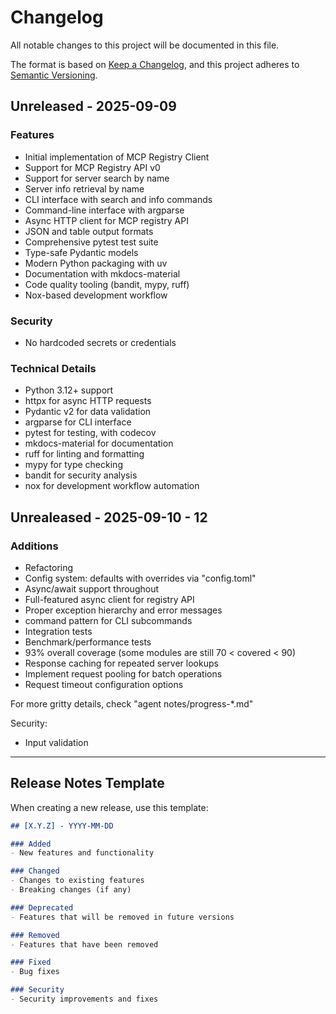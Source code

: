 # Changelog

All notable changes to this project will be documented in this file.

The format is based on [Keep a Changelog][], and this project adheres to
[Semantic Versioning][].

## Unreleased - 2025-09-09

### Features

- Initial implementation of MCP Registry Client
- Support for MCP Registry API v0
- Support for server search by name
- Server info retrieval by name
- CLI interface with search and info commands
- Command-line interface with argparse
- Async HTTP client for MCP registry API
- JSON and table output formats
- Comprehensive pytest test suite
- Type-safe Pydantic models
- Modern Python packaging with uv
- Documentation with mkdocs-material
- Code quality tooling (bandit, mypy, ruff)
- Nox-based development workflow

### Security

- No hardcoded secrets or credentials

### Technical Details

- Python 3.12+ support
- httpx for async HTTP requests
- Pydantic v2 for data validation
- argparse for CLI interface
- pytest for testing, with codecov
- mkdocs-material for documentation
- ruff for linting and formatting
- mypy for type checking
- bandit for security analysis
- nox for development workflow automation

## Unrealeased - 2025-09-10 - 12

### Additions

- Refactoring
- Config system: defaults with overrides via "config.toml"
- Async/await support throughout
- Full-featured async client for registry API
- Proper exception hierarchy and error messages
- command pattern for CLI subcommands
- Integration tests
- Benchmark/performance tests
- 93% overall coverage (some modules are still 70 < covered < 90)
- Response caching for repeated server lookups
- Implement request pooling for batch operations
- Request timeout configuration options

For more gritty details, check "agent notes/progress-*.md"

Security:

- Input validation

---

## Release Notes Template

When creating a new release, use this template:

```markdown
## [X.Y.Z] - YYYY-MM-DD

### Added
- New features and functionality

### Changed
- Changes to existing features
- Breaking changes (if any)

### Deprecated
- Features that will be removed in future versions

### Removed
- Features that have been removed

### Fixed
- Bug fixes

### Security
- Security improvements and fixes
```

[Keep a Changelog]: https://keepachangelog.com/en/1.0.0
[Semantic Versioning]: https://semver.org/spec/v2.0.0.html
